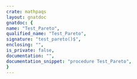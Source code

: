 ```yaml
---
crate: mathpaqs
layout: gnatdoc
gnatdoc: {
name: "Test_Pareto",
qualified_name: "Test_Pareto",
signature: "test_pareto()$",
enclosing: "",
is_private: false,
documentation: "",
documentation_snippet: "procedure Test_Pareto",
}
---
```

